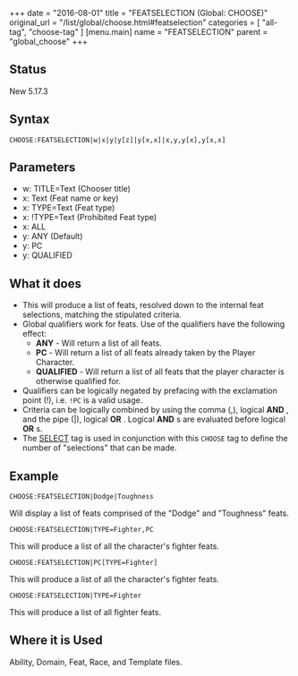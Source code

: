 +++
date = "2016-08-01"
title = "FEATSELECTION (Global: CHOOSE)"
original_url = "/list/global/choose.html#featselection"
categories = [ "all-tag", "choose-tag" ]
[menu.main]
    name = "FEATSELECTION"
    parent = "global_choose"
+++

## Status

New 5.17.3

## Syntax

`CHOOSE:FEATSELECTION|w|x|y|y[z]|y[x,x]|x,y,y[x],y[x,x]`

## Parameters

-   w: TITLE=Text (Chooser title)
-   x: Text (Feat name or key)
-   x: TYPE=Text (Feat type)
-   x: !TYPE=Text (Prohibited Feat type)
-   x: ALL
-   y: ANY (Default)
-   y: PC
-   y: QUALIFIED



What it does
------------

-   This will produce a list of feats, resolved down to the internal
    feat selections, matching the stipulated criteria.
-   Global qualifiers work for feats. Use of the qualifiers have the
    following effect:
    -   **ANY** - Will return a list of all feats.
    -   **PC** - Will return a list of all feats already taken by the
        Player Character.
    -   **QUALIFIED** - Will return a list of all feats that the player
        character is otherwise qualified for.
-   Qualifiers can be logically negated by prefacing with the
    exclamation point (!), i.e. `!PC` is a valid usage.
-   Criteria can be logically combined by using the comma (,), logical
    **AND** , and the pipe (|), logical **OR** . Logical **AND** s are
    evaluated before logical **OR** s.
-   The [SELECT](/list/global/other/select.html) tag is used in
    conjunction with this `CHOOSE` tag to define the number of
    "selections" that can be made.

Example
-------

`CHOOSE:FEATSELECTION|Dodge|Toughness`

Will display a list of feats comprised of the "Dodge" and "Toughness"
feats.

`CHOOSE:FEATSELECTION|TYPE=Fighter,PC`

This will produce a list of all the character's fighter feats.

`CHOOSE:FEATSELECTION|PC[TYPE=Fighter]`

This will produce a list of all the character's fighter feats.

`CHOOSE:FEATSELECTION|TYPE=Fighter`

This will produce a list of all fighter feats.

Where it is Used
----------------

Ability, Domain, Feat, Race, and Template files.

